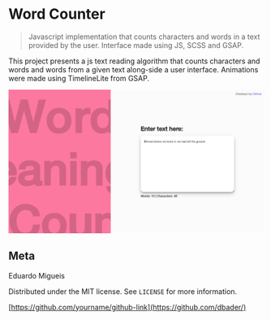 # Word Counter
> Javascript implementation that counts characters and words in a text provided by the user. Interface made using JS, SCSS and GSAP.

This project presents a js text reading algorithm that counts characters and words and words from a given text along-side a user interface. Animations were made using TimelineLite from GSAP. 

![](header.png)

## Meta

Eduardo Migueis

Distributed under the MIT license. See ``LICENSE`` for more information.

[https://github.com/yourname/github-link](https://github.com/dbader/)